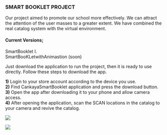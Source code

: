 


### **SMART BOOKLET PROJECT**

Our project aimed to promote our school more effectively. We can attract the attention of the user masses to a greater extent. We have combined the real catalog system with the virtual environment.

#### **Current Versions;**

SmartBooklet I.<br>
SmartBooKLetwithAnimastion (soon)<br>

Just download the application to run the project, then it is ready to use directly. Follow these steps to download the app.

**1)** Login to your store account according to the device you use.<br>
**2)** Find CankayaSmartBooklet application and press the download button.<br>
**3)** Open the app after downloading it to your phone and allow camera access.<br>
**4)** After opening the application, scan the SCAN locations in the catalog to your camera and revive the catalog.<br>


![](https://user-images.githubusercontent.com/49069817/80517680-1b069900-898e-11ea-8f1b-53c29b7a6a5f.png)


![](https://user-images.githubusercontent.com/49069817/80517488-d5e26700-898d-11ea-9a3b-ab4fbd0059ea.png)
